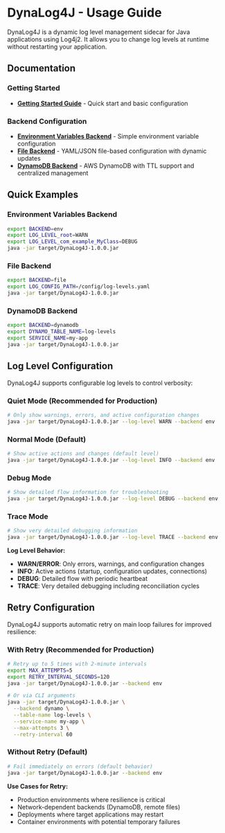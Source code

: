 # DynaLog4J - Usage Guide

DynaLog4J is a dynamic log level management sidecar for Java applications using Log4j2. It allows you to change log levels at runtime without restarting your application.

## Documentation

### Getting Started
- **[Getting Started Guide](docs/getting-started.md)** - Quick start and basic configuration

### Backend Configuration
- **[Environment Variables Backend](docs/env-backend.md)** - Simple environment variable configuration
- **[File Backend](docs/file-backend.md)** - YAML/JSON file-based configuration with dynamic updates
- **[DynamoDB Backend](docs/dynamodb-backend.md)** - AWS DynamoDB with TTL support and centralized management


## Quick Examples

### Environment Variables Backend
```bash
export BACKEND=env
export LOG_LEVEL_root=WARN
export LOG_LEVEL_com_example_MyClass=DEBUG
java -jar target/DynaLog4J-1.0.0.jar
```

### File Backend
```bash
export BACKEND=file
export LOG_CONFIG_PATH=/config/log-levels.yaml
java -jar target/DynaLog4J-1.0.0.jar
```

### DynamoDB Backend
```bash
export BACKEND=dynamodb
export DYNAMO_TABLE_NAME=log-levels
export SERVICE_NAME=my-app
java -jar target/DynaLog4J-1.0.0.jar
```

## Log Level Configuration

DynaLog4J supports configurable log levels to control verbosity:

### Quiet Mode (Recommended for Production)
```bash
# Only show warnings, errors, and active configuration changes
java -jar target/DynaLog4J-1.0.0.jar --log-level WARN --backend env
```

### Normal Mode (Default)
```bash
# Show active actions and changes (default level)
java -jar target/DynaLog4J-1.0.0.jar --log-level INFO --backend env
```

### Debug Mode
```bash
# Show detailed flow information for troubleshooting
java -jar target/DynaLog4J-1.0.0.jar --log-level DEBUG --backend env
```

### Trace Mode
```bash
# Show very detailed debugging information
java -jar target/DynaLog4J-1.0.0.jar --log-level TRACE --backend env
```

**Log Level Behavior:**
- **WARN/ERROR**: Only errors, warnings, and configuration changes
- **INFO**: Active actions (startup, configuration updates, connections)
- **DEBUG**: Detailed flow with periodic heartbeat
- **TRACE**: Very detailed debugging including reconciliation cycles

## Retry Configuration

DynaLog4J supports automatic retry on main loop failures for improved resilience:

### With Retry (Recommended for Production)
```bash
# Retry up to 5 times with 2-minute intervals
export MAX_ATTEMPTS=5
export RETRY_INTERVAL_SECONDS=120
java -jar target/DynaLog4J-1.0.0.jar --backend env

# Or via CLI arguments
java -jar target/DynaLog4J-1.0.0.jar \
  --backend dynamo \
  --table-name log-levels \
  --service-name my-app \
  --max-attempts 3 \
  --retry-interval 60
```

### Without Retry (Default)
```bash
# Fail immediately on errors (default behavior)
java -jar target/DynaLog4J-1.0.0.jar --backend env
```

**Use Cases for Retry:**
- Production environments where resilience is critical
- Network-dependent backends (DynamoDB, remote files)
- Deployments where target applications may restart
- Container environments with potential temporary failures